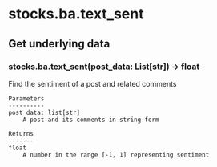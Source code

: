 # stocks.ba.text_sent

## Get underlying data 
### stocks.ba.text_sent(post_data: List[str]) -> float

Find the sentiment of a post and related comments

    Parameters
    ----------
    post_data: list[str]
        A post and its comments in string form

    Returns
    -------
    float
        A number in the range [-1, 1] representing sentiment

